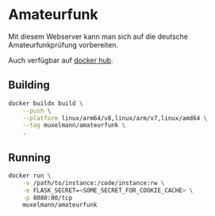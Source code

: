 # Amateurfunk

Mit diesem Webserver kann man sich auf die deutsche Amateurfunkprüfung vorbereiten.

Auch verfügbar auf [docker hub](https://hub.docker.com/repository/docker/muxelmann/amateurfunk/).

## Building

```sh
docker buildx build \
    --push \
    --platform linux/arm64/v8,linux/arm/v7,linux/amd64 \
    --tag muxelmann/amateurfunk \
    .
```

## Running

```sh
docker run \
    -v /path/to/instance:/code/instance:rw \
    -e FLASK_SECRET=<SOME_SECRET_FOR_COOKIE_CACHE> \
    -p 8080:80/tcp
    muxelmann/amateurfunk
```